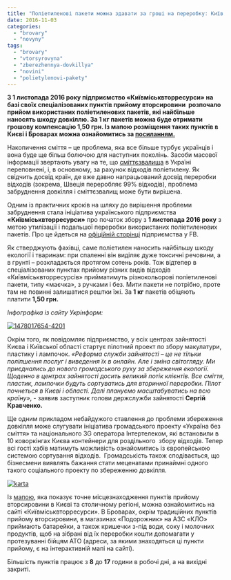 ```yaml
---
title: "Поліетиленові пакети можна здавати за гроші на переробку: Київ і Бровари"
date: 2016-11-03
categories: 
  - "brovary"
  - "novyny"
tags: 
  - "brovary"
  - "vtorsyrovyna"
  - "zberezhennya-dovkillya"
  - "novini"
  - "polietylenovi-pakety"
---
```


**З 1 листопада 2016 року підприємство «Київміськвторресурси» на базі своїх спеціалізованих пунктів прийому вторсировини  розпочало прийом використаних поліетиленових пакетів, які найбільше наносять шкоду довкіллю. За 1 кг пакетів можна буде отримати грошову компенсацію 1,50 грн. Із мапою розміщення таких пунктів в Києві і Броварах можна ознайомитись за [посиланням.](http://www.epochtimes.com.ua/maps/recycle/kyiv.php)**

Накопичення сміття – це проблема, яка все більше турбує українців і вона буде ще більш болючою для наступних поколінь. Засоби масової інформації звертають увагу на те, що [сміттєзвалища](https://mpz.brovary.org/interaktyvna-karta-smittyezvalyshh-u-brovarah-poky-ne-skarzhylys-hocha-nezakonni-vidhody-znahodyat/) в Україні переповнені, і, в основному, за рахунок відходів поліетилену. Як свідчить досвід країн, де вже давно напрацьований досвід переробки відходів (зокрема, Швеція переробляє 99% відходів), проблема забруднення довкілля і сміттєзвалищ може бути вирішена.

Одним із практичних кроків на шляху до вирішення проблеми забруднення стала ініціатива українського підприємства **«Київміськвторресурси»** про початок збору з **1 листопада 2016 року** з метою утилізації і подальшої переробки використаних поліетиленових пакетів. Про це йдеться на [офіційній сторінці](https://www.facebook.com/kgvr.com.ua/photos/a.698549893556661.1073741829.695419643869686/1175021875909458/?type=3&theater) підприємства у FB.

Як стверджують фахівці, саме поліетилен наносить найбільшу шкоду екології і тваринам: при спаленні він виділяє дуже токсичні речовини, а в грунті – розкладається протягом сотень років. Тож відтепер в спеціалізованих пунктах прийому різних видів відходів «Київміськвторресурсів» прийматимуть різнокольорові поліетиленові пакети, типу «маєчка», з ручками і без. Мити пакети не потрібно, проте там не повинні залишатися рештки їжі. За **1 кг** пакетів обіцяють платити **1,50 грн.**

_Інфографіка із сайту Укрінформ:_

[![1478017654-4201](https://mpz.brovary.org/wp-content/uploads/2016/11/1478017654-4201.jpg)](https://mpz.brovary.org/wp-content/uploads/2016/11/1478017654-4201.jpg)

Окрім того, як повідомляє підприємство, у всіх центрах зайнятості Києва і Київської області стартує пілотний проект по збору макулатури, пластику і лампочок. _«Реформа служби зайнятості – це не тільки поліпшення послуг і виведення їх в онлайн. Але і зміна світогляду. Ми приєднались до нового громадського руху за збереження екології. Щоденно в центрах зайнятості досить великий потік клієнтів. Все сміття, пластик, лампочки будуть сортуватись для вторинної переробки. Пілот почнеться в Києві і області. Далі плануємо масштабуватись на всю країну»_, - заявив заступник голови держслужби зайнятості **Сергій** **Кравченко.**

Ще одним прикладом небайдужого ставлення до проблеми збереження довкілля може слугувати ініціатива громадського проекту «Україна без сміття» та національного 3G оператора Інтертелеком, які встановили в 10 коворкінгах Києва контейнери для роздільного  збору відходів. Тепер всі гості хабів матимуть можливість ознайомитись із європейською системою сортування відходів.  Громадськість також сподівається, що бізнесмени виявлять бажання стати меценатами принаймні одного такого соціального проекту по збереженню довкілля.

[![karta](https://mpz.brovary.org/wp-content/uploads/2016/11/karta.jpg)](https://mpz.brovary.org/wp-content/uploads/2016/11/karta.jpg)

Із [мапою](http://kgvr.kiev.ua/punkty-priyema-vtorsyrya-i-makulatury/), яка показує точне місцезнаходження пунктів прийому вторсировини в Києві та столичному регіоні, можна ознайомитись на сайті «Київміськвторресурси». В Броварах, окрім традиційних пунктів прийому вторсировини, в магазинах «Подорожник» на АЗС «КЛО» приймають батарейки, а також кришечки з-під води, соку і молочних продуктів, щоб на зібрані від їх переробки кошти допомагати у протезуванні бійцям АТО (адреси, за якими знаходяться ці пункти прийому, є на інтерактивній мапі на сайті).

Більшість пунктів працює з **8** до **17** години в робочі дні, а на вихідні закриті.
